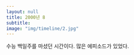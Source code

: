 ```yaml
---
layout: null
title: 2000년 8
subtitle:
image: "img/timeline/2.jpg"
---
```

수능 백일주를 마셨던 시간이다. 많은 에피소드가 있었다.
